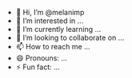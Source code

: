 - 👋 Hi, I’m @melanimp
- 👀 I’m interested in ...
- 🌱 I’m currently learning ...
- 💞️ I’m looking to collaborate on ...
- 📫 How to reach me ...
- 😄 Pronouns: ...
- ⚡ Fun fact: ...

<!---
melanimp/melanimp is a ✨ special ✨ repository because its `README.md` (this file) appears on your GitHub profile.
You can click the Preview link to take a look at your changes.
--->
